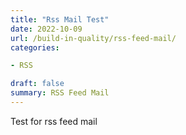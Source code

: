 ```yaml
---
title: "Rss Mail Test"
date: 2022-10-09
url: /build-in-quality/rss-feed-mail/
categories:

- RSS

draft: false
summary: RSS Feed Mail
---
```


Test for rss feed mail
